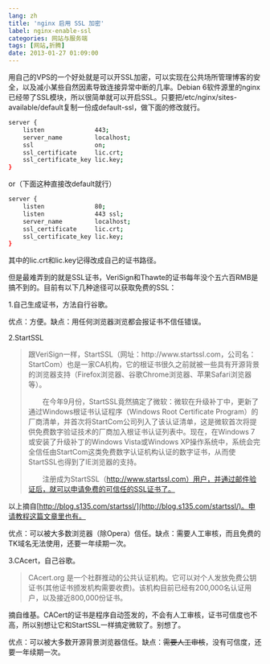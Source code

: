 ```yaml
---
lang: zh
title: 'nginx 启用 SSL 加密'
label: nginx-enable-ssl
categories: 网站与服务端
tags: [网站,折腾]
date: 2013-01-27 01:09:00
---
```

用自己的VPS的一个好处就是可以开SSL加密，可以实现在公共场所管理博客的安全，以及减小某些自然因素导致连接异常中断的几率。Debian 6软件源里的nginx已经带了SSL模块，所以很简单就可以开启SSL。只要把/etc/nginx/sites-available/default复制一份成default-ssl，做下面的修改就行。

```bash
server {
    listen              443;
    server_name         localhost;
    ssl                 on;
    ssl_certificate     lic.crt;
    ssl_certificate_key lic.key;
}
```

or（下面这种直接改default就行）

```bash
server {
    listen              80;
    listen              443 ssl;
    server_name         localhost;
    ssl_certificate     lic.crt;
    ssl_certificate_key lic.key;
}
```

其中的lic.crt和lic.key记得改成自己的证书路径。

但是最难弄到的就是SSL证书，VeriSign和Thawte的证书每年没个五六百RMB是搞不到的。目前有以下几种途径可以获取免费的SSL：

1.自己生成证书，方法自行谷歌。

优点：方便。缺点：用任何浏览器浏览都会报证书不信任错误。

2.StartSSL

<blockquote>跟VeriSign一样，StartSSL（网址：http://www.startssl.com，公司名：StartCom）也是一家CA机构，它的根证书很久之前就被一些具有开源背景的浏览器支持（Firefox浏览器、谷歌Chrome浏览器、苹果Safari浏览器等）。

　　在今年9月份，StartSSL竟然搞定了微软：微软在升级补丁中，更新了通过Windows根证书认证程序（Windows Root Certificate Program）的厂商清单，并首次将StartCom公司列入了该认证清单，这是微软首次将提供免费数字验证技术的厂商加入根证书认证列表中。现在，在Windows 7或安装了升级补丁的Windows Vista或Windows XP操作系统中，系统会完全信任由StartCom这类免费数字认证机构认证的数字证书，从而使StartSSL也得到了IE浏览器的支持。

　　注册成为StartSSL（http://www.startssl.com）用户，并通过邮件验证后，就可以申请免费的可信任的SSL证书了。</blockquote>

以上摘自[http://blog.s135.com/startssl/](http://blog.s135.com/startssl/)。申请教程这篇文章里也有。

优点：可以被大多数浏览器（除Opera）信任。缺点：需要人工审核，而且免费的TK域名无法使用，还要一年续期一次。

3.CAcert，自己谷歌。

> CAcert.org 是一个社群推动的公共认证机构。它可以对个人发放免费公钥证书(其他证书颁发机构需要收费)。该机构目前已经有200,000名认证用户，以及接近800,000份证书。

摘自维基。CACert的证书是程序自动签发的，不会有人工审核，证书可信度也不高，所以别想让它和StartSSL一样搞定微软了。别想了。

优点：可以被大多数开源背景浏览器信任。缺点：<del>需要人工审核</del>，没有可信度，还要一年续期一次。
